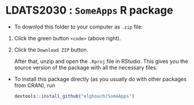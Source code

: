 # LDATS2030 : `SomeApps` R package

* To downlod this folder to your computer as `.zip` file: 

1. Click the green button `<code>` (above right).
2. Click the `Download ZIP` button.

    After that, unzip and open the `.Rproj` file in RStudio. This gives you the source version of the package with all the necessary files.

* To install this package directly (as you usually do with other packages from CRAN), run
    ```r
    devtools::install_github("elghouch/SomeApps")
